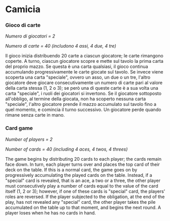 # Camicia

### Gioco di carte

*Numero di giocatori = 2*

*Numero di carte = 40 (includono 4 assi, 4 due, 4 tre)*

Il gioco inizia distribuendo 20 carte a ciascun giocatore; le carte rimangono coperte. A turno, ciascun giocatore scopre e mette sul tavolo la prima carta del proprio mazzo. Se questa è una carta qualsiasi, il gioco continua accumulando progressivamente le carte giocate sul tavolo. Se invece viene scoperta una carta "speciale", ovvero un asso, un due o un tre, l'altro giocatore deve giocare consecutivamente un numero di carte pari al valore della carta stessa (1, 2 o 3); se però una di queste carte è a sua volta una carta "speciale", i ruoli dei giocatori si invertono. Se il giocatore sottoposto all'obbligo, al termine della giocata, non ha scoperto nessuna carta "speciale", l'altro giocatore prende il mazzo accumulato sul tavolo fino a quel momento, e comincia il turno successivo. Un giocatore perde quando rimane senza carte in mano.

### Card game

*Number of players = 2*

*Number of cards = 40 (including 4 aces, 4 twos, 4 threes)*

The game begins by distributing 20 cards to each player; the cards remain face down. In turn, each player turns over and places the top card of their deck on the table. If this is a normal card, the game goes on by progressively accumulating the played cards on the table. Instead, if a "special" card is revealed, that is an ace, a two or a three, the other player must consecutively play a number of cards equal to the value of the card itself (1, 2 or 3); however, if one of these cards is "special" card, the players' roles are reversed. If the player subjected to the obligation, at the end of the play, has not revealed any "special" card, the other player takes the pile accumulated on the table up to that moment, and begins the next round. A player loses when he has no cards in hand.
